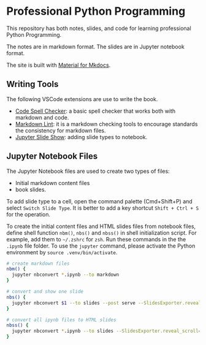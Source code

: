 # Professional Python Programming

This repository has both notes, slides, and code for learning professional Python Programming.

The notes are in markdown format. The slides are in Jupyter notebook format.

The site is built with [Material for Mkdocs](https://squidfunk.github.io/mkdocs-material/).

## Writing Tools

The following VSCode extensions are use to write the book.

- [Code Spell Checker](https://marketplace.visualstudio.com/items?itemName=streetsidesoftware.code-spell-checker): a basic spell checker that works both with markdown and code.
- [Markdown Lint](https://marketplace.visualstudio.com/items?itemName=DavidAnson.vscode-markdownlint): it is a markdown checking tools to encourage standards the consistency for markdown files.
- [Jupyter Slide Show](https://marketplace.visualstudio.com/items?itemName=ms-toolsai.vscode-jupyter-slideshow): adding slide types to notebook.

## Jupyter Notebook Files

The Jupyter Notebook files are used to create two types of files:

- Initial markdown content files
- book slides.

To add slide type to a cell, open the command palette (Cmd+Shift+P) and select `Switch Slide Type`. It is better to add a key shortcut `Shift + Ctrl + S` for the operation.

To create the initial content files and HTML slides files from notebook files, define shell function `nbm()`, `nbs()` and `nbss()` in shell initialization script. For example, add them to `~/.zshrc` for `zsh`. Run these commands in the the `.ipynb` file folder. To use the `jupyter` command, please activate the Python environment by `source .venv/bin/activate`.

```sh
# create markdown files
nbm() {
  jupyter nbconvert *.ipynb --to markdown
}

# convert and show one slide
nbs() {
  jupyter nbconvert $1 --to slides --post serve --SlidesExporter.reveal_scroll=True
}

# convert all ipynb files to HTML slides
nbss() {
  jupyter nbconvert *.ipynb --to slides --SlidesExporter.reveal_scroll=True
}
```
